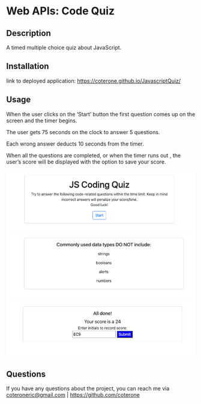 # Web APIs: Code Quiz

## Description
A timed multiple choice quiz about JavaScript. 

## Installation
link to deployed application: https://coterone.github.io/JavascriptQuiz/

## Usage
When the user clicks on the ‘Start’ button the first question comes up on the screen and the timer begins. 

The user gets 75 seconds on the clock to answer 5 questions. 

Each wrong answer deducts 10 seconds from the timer. 

When all the questions are completed, or when the timer runs out , the user’s score will be displayed with the option to save your score.


![screenshot](images/screenshot-1.png)   
![screenshot](images/screenshot-2.png)  
![screenshot](images/screenshot-3.png)   
  
## Questions
If you have any questions about the project, you can reach me via coteroneric@gmail.com | https://github.com/coterone
